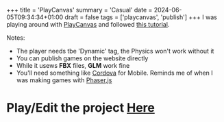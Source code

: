 +++
title = 'PlayCanvas'
summary = 'Casual'
date = 2024-06-05T09:34:34+01:00
draft = false
tags = ['playcanvas', 'publish']
+++
I was playing around with [PlayCanvas](https://playcanvas.com/) and followed [this tutorial](https://www.youtube.com/watch?v=fBpwnT201yc).

Notes:
 - The player needs tbe 'Dynamic' tag, the Physics won't work without it
 - You can publish games on the website directly
 - While it usews **FBX** files, **GLM** work fine
 - You'll need something like [Cordova](https://cordova.apache.org/) for Mobile. Reminds me of when I was making games with [Phaser,js](https://phaser.io/)

# Play/Edit the project [Here](https://playcanvas.com/project/1221921/overview/my-first-project-with-a-twist)
